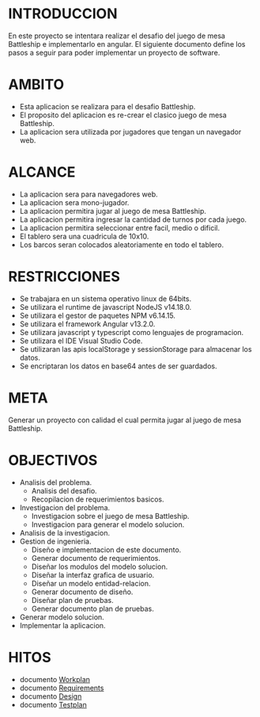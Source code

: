 # INTRODUCCION
En este proyecto se intentara realizar el desafio del juego de mesa Battleship e implementarlo en angular. El siguiente documento define los pasos a seguir para poder implementar un proyecto de software.

# AMBITO
- Esta aplicacion se realizara para el desafio Battleship.
- El proposito del aplicacion es re-crear el clasico juego de mesa Battleship.
- La aplicacion sera utilizada por jugadores que tengan un navegador web.

# ALCANCE
- La aplicacion sera para navegadores web.
- La aplicacion sera mono-jugador.
- La aplicacion permitira jugar al juego de mesa Battleship.
- La aplicacion permitira ingresar la cantidad de turnos por cada juego.
- La aplicacion permitira seleccionar entre facil, medio o dificil.
- El tablero sera una cuadricula de 10x10.
- Los barcos seran colocados aleatoriamente en todo el tablero.

# RESTRICCIONES
- Se trabajara en un sistema operativo linux de 64bits.
- Se utilizara el runtime de javascript NodeJS v14.18.0.
- Se utilizara el gestor de paquetes NPM v6.14.15.
- Se utilizara el framework Angular v13.2.0.
- Se utilizara javascript y typescript como lenguajes de programacion.
- Se utilizara el IDE Visual Studio Code.
- Se utilizaran las apis localStorage y sessionStorage para almacenar los datos.
- Se encriptaran los datos en base64 antes de ser guardados.

# META
Generar un proyecto con calidad el cual permita jugar al juego de mesa Battleship.

# OBJECTIVOS
- Analisis del problema.
    - Analisis del desafio.
    - Recopilacion de requerimientos basicos.
- Investigacion del problema.
    - Investigacion sobre el juego de mesa Battleship.
    - Investigacion para generar el modelo solucion.
- Analisis de la investigacion.
- Gestion de ingenieria.
    - Diseño e implementacion de este documento.
    - Generar documento de requerimientos.
    - Diseñar los modulos del modelo solucion.
    - Diseñar la interfaz grafica de usuario.
    - Diseñar un modelo entidad-relacion.
    - Generar documento de diseño.
    - Diseñar plan de pruebas.
    - Generar documento plan de pruebas.
- Generar modelo solucion.
- Implementar la aplicacion.

# HITOS
- documento [Workplan](./WORKPLAN.md)
- documento [Requirements](./REQUIREMENTS.md)
- documento [Design](./DESIGN.md)
- documento [Testplan](./TESTPLAN.md)
